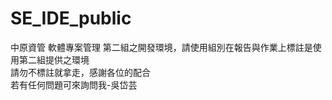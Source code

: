 # SE_IDE_public
中原資管 軟體專案管理 第二組之開發環境，請使用組別在報告與作業上標註是使用第二組提供之環境  
請勿不標註就拿走，感謝各位的配合  
若有任何問題可來詢問我-吳岱芸
